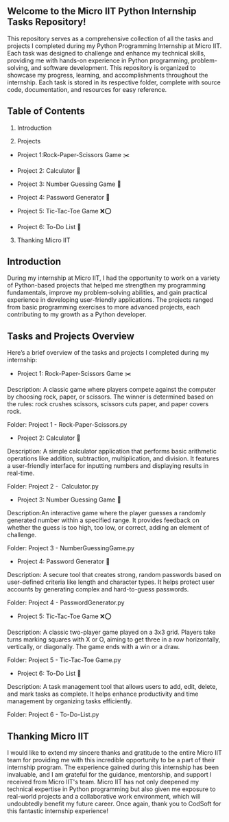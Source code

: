 ## Welcome to the Micro IIT Python Internship Tasks Repository!

This repository serves as a comprehensive collection of all the tasks and projects I completed during my Python Programming Internship at Micro IIT. Each task was designed to challenge and enhance my technical skills, providing me with hands-on experience in Python programming, problem-solving, and software development. This repository is organized to showcase my progress, learning, and accomplishments throughout the internship. Each task is stored in its respective folder, complete with source code, documentation, and resources for easy reference.

## Table of Contents

1. Introduction

2. Projects

- Project 1:Rock-Paper-Scissors Game ✂️

- Project 2: Calculator 🧮

- Project 3: Number Guessing Game 🔢

- Project 4: Password Generator 🔐

- Project 5: Tic-Tac-Toe Game ❌⭕

- Project 6: To-Do List 📝

3. Thanking Micro IIT

## Introduction

During my internship at Micro IIT, I had the opportunity to work on a variety of Python-based projects that helped me strengthen my programming fundamentals, improve my problem-solving abilities, and gain practical experience in developing user-friendly applications. The projects ranged from basic programming exercises to more advanced projects, each contributing to my growth as a Python developer.

## Tasks and Projects Overview

Here’s a brief overview of the tasks and projects I completed during my internship:

- Project 1: Rock-Paper-Scissors Game ✂️

Description: A classic game where players compete against the computer by choosing rock, paper, or scissors. The winner is determined based on the rules: rock crushes scissors, scissors cuts paper, and paper covers rock.

Folder: Project 1 - Rock-Paper-Scissors.py

- Project 2: Calculator 🧮
  
Description: A simple calculator application that performs basic arithmetic operations like addition, subtraction, multiplication, and division. It features a user-friendly interface for inputting numbers and displaying results in real-time.

Folder: Project 2 -  Calculator.py

- Project 3:  Number Guessing Game 🔢

Description:An interactive game where the player guesses a randomly generated number within a specified range. It provides feedback on whether the guess is too high, too low, or correct, adding an element of challenge.
 
Folder: Project 3 -  NumberGuessingGame.py

- Project 4: Password Generator 🔐

Description: A secure tool that creates strong, random passwords based on user-defined criteria like length and character types. It helps protect user accounts by generating complex and hard-to-guess passwords.

Folder: Project 4 - PasswordGenerator.py

- Project 5: Tic-Tac-Toe Game ❌⭕
  
Description: A classic two-player game played on a 3x3 grid. Players take turns marking squares with X or O, aiming to get three in a row horizontally, vertically, or diagonally. The game ends with a win or a draw.

Folder: Project 5 - Tic-Tac-Toe Game.py

- Project 6: To-Do List 📝
  
Description: A task management tool that allows users to add, edit, delete, and mark tasks as complete. It helps enhance productivity and time management by organizing tasks efficiently.

Folder: Project 6 - To-Do-List.py

## Thanking Micro IIT

I would like to extend my sincere thanks and gratitude to the entire Micro IIT team for providing me with this incredible opportunity to be a part of their internship program. The experience gained during this internship has been invaluable, and I am grateful for the guidance, mentorship, and support I received from Micro IIT's team.
Micro IIT has not only deepened my technical expertise in Python programming but also given me exposure to real-world projects and a collaborative work environment, which will undoubtedly benefit my future career.
Once again, thank you to CodSoft for this fantastic internship experience!
